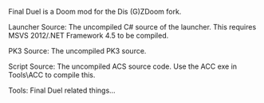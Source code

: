 Final Duel is a Doom mod for the Dis (G)ZDoom fork.

Launcher Source:
	The uncompiled C# source of the launcher. This requires MSVS 2012/.NET Framework 4.5 to be compiled.

PK3 Source:
	The uncompiled PK3 source.

Script Source:
	The uncompiled ACS source code. Use the ACC exe in Tools\ACC to compile this.

Tools:
	Final Duel related things...